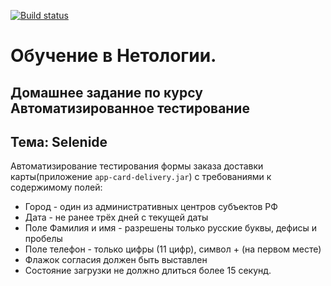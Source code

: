 [![Build status](https://ci.appveyor.com/api/projects/status/1dcoq5k3n5fpia8h?svg=true)](https://ci.appveyor.com/project/IrinaVasilenko88/carddelivery)

# Обучение в Нетологии.

## Домашнее задание по курсу Автоматизированное тестирование

## Тема: Selenide

Автоматизирование тестирования формы заказа доставки карты(приложение ```app-card-delivery.jar```) с требованиями к содержимому полей:

- Город - один из административных центров субъектов РФ
- Дата - не ранее трёх дней с текущей даты
- Поле Фамилия и имя - разрешены только русские буквы, дефисы и пробелы
- Поле телефон - только цифры (11 цифр), символ + (на первом месте)
- Флажок согласия должен быть выставлен
- Состояние загрузки не должно длиться более 15 секунд.

